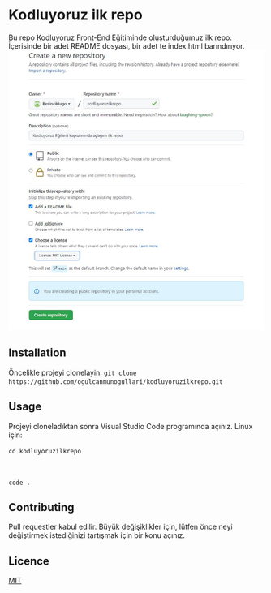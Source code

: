 # Kodluyoruz ilk repo
Bu repo [Kodluyoruz](https://www.kodluyoruz.org/) Front-End Eğitiminde oluşturduğumuz ilk repo. İçerisinde bir adet README dosyası, bir adet te index.html barındırıyor.
![Ödev SS](https://github.com/BesinciHugo/kodluyoruzilkrepo/blob/main/Ekran%20Al%C4%B1nt%C4%B1s%C4%B1.JPG)
## Installation

Öncelikle projeyi clonelayin.
`git clone https://github.com/ogulcanmunogullari/kodluyoruzilkrepo.git`
## Usage
Projeyi cloneladıktan sonra Visual Studio Code programında açınız.
Linux için:

<code>cd kodluyoruzilkrepo

code .</code>
## Contributing
Pull requestler kabul edilir. Büyük değişiklikler için, lütfen önce neyi değiştirmek istediğinizi tartışmak için bir konu açınız.
## Licence
[MIT](https://github.com/BesinciHugo)